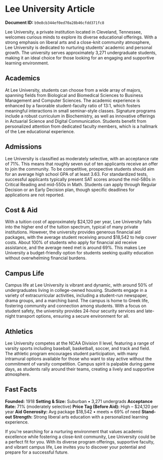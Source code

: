 # Lee University Article

**Document ID:** `b9e8cb344ef0ed70a28b46cfdd371fc8`

Lee University, a private institution located in Cleveland, Tennessee, welcomes curious minds to explore its diverse educational offerings. With a strong emphasis on liberal arts and a close-knit community atmosphere, Lee University is dedicated to nurturing students’ academic and personal growth. The university serves approximately 3,271 undergraduate students, making it an ideal choice for those looking for an engaging and supportive learning environment.

## Academics
At Lee University, students can choose from a wide array of majors, spanning fields from Biological and Biomedical Sciences to Business Management and Computer Sciences. The academic experience is enhanced by a favorable student-faculty ratio of 13:1, which fosters meaningful interactions in small seminar-style classes. Signature programs include a robust curriculum in Biochemistry, as well as innovative offerings in Actuarial Science and Digital Communication. Students benefit from personalized attention from dedicated faculty members, which is a hallmark of the Lee educational experience.

## Admissions
Lee University is classified as moderately selective, with an acceptance rate of 71%. This means that roughly seven out of ten applicants receive an offer to join the community. To be competitive, prospective students should aim for an average high school GPA of at least 3.63. For standardized tests, successful applicants typically present SAT scores around the mid-580s in Critical Reading and mid-550s in Math. Students can apply through Regular Decision or an Early Decision plan, though specific deadlines for applications are not reported.

## Cost & Aid
With a tuition cost of approximately $24,120 per year, Lee University falls into the higher end of the tuition spectrum, typical of many private institutions. However, the university provides generous financial aid packages, with the average student receiving around $18,542 to help cover costs. About 100% of students who apply for financial aid receive assistance, and the average need met is around 69%. This makes Lee University a budget-friendly option for students seeking quality education without overwhelming financial burdens.

## Campus Life
Campus life at Lee University is vibrant and dynamic, with around 50% of undergraduates living in college-owned housing. Students engage in a variety of extracurricular activities, including a student-run newspaper, drama groups, and a marching band. The campus is home to Greek life, fostering community and connection among students. With a focus on student safety, the university provides 24-hour security services and late-night transport options, ensuring a secure environment for all.

## Athletics
Lee University competes at the NCAA Division II level, featuring a range of varsity sports including baseball, basketball, soccer, and track and field. The athletic program encourages student participation, with many intramural options available for those who want to stay active without the commitment of varsity competition. Campus spirit is palpable during game days, as students rally around their teams, creating a lively and supportive atmosphere.

## Fast Facts
**Founded:** 1918
**Setting & Size:** Suburban • 3,271 undergrads
**Acceptance Rate:** 71% (moderately selective)
**Price Tag (Before Aid):** High – $24,120 per year
**Aid Generosity:** Avg package $18,542 • meets ≈ 69% of need
**Stand-out Strength:** Strong liberal arts education with a personalized learning experience.

If you're searching for a nurturing environment that values academic excellence while fostering a close-knit community, Lee University could be a perfect fit for you. With its diverse program offerings, supportive faculty, and vibrant campus life, Lee invites you to discover your potential and prepare for a successful future.
